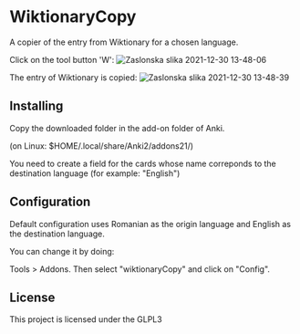 # WiktionaryCopy

A copier of the entry from Wiktionary for a chosen language.

Click on the tool button 'W':
![Zaslonska slika 2021-12-30 13-48-06](https://user-images.githubusercontent.com/6438275/147755249-c12ec61b-a043-4d3d-b217-1931bf9bccb1.png)

The entry of Wiktionary is copied:
![Zaslonska slika 2021-12-30 13-48-39](https://user-images.githubusercontent.com/6438275/147755250-fb47d4f4-1653-4af0-9278-01b1ca26741a.png)


## Installing

Copy the downloaded folder in the add-on folder of Anki.

(on Linux: $HOME/.local/share/Anki2/addons21/)

You need to create a field for the cards whose name correponds to the destination language (for example: "English")

## Configuration

Default configuration uses Romanian as the origin language and English as the destination language.

You can change it by doing:

Tools > Addons. Then select "wiktionaryCopy" and click on "Config".

## License

This project is licensed under the GLPL3

